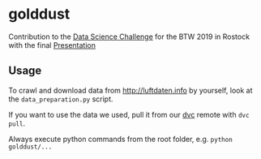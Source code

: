 # golddust
Contribution to the [Data Science Challenge](https://btw.informatik.uni-rostock.de/index.php/de/calls/data-science-challenge) for the BTW 2019 in Rostock with the final [Presentation](btw-2019.pdf)
## Usage

To crawl and download data from http://luftdaten.info by yourself, look at the `data_preparation.py` script.

If you want to use the data we used, pull it from our [dvc](http://dataversioncontrol.com/) remote with `dvc pull`.

Always execute python commands from the root folder, e.g. `python golddust/...`
